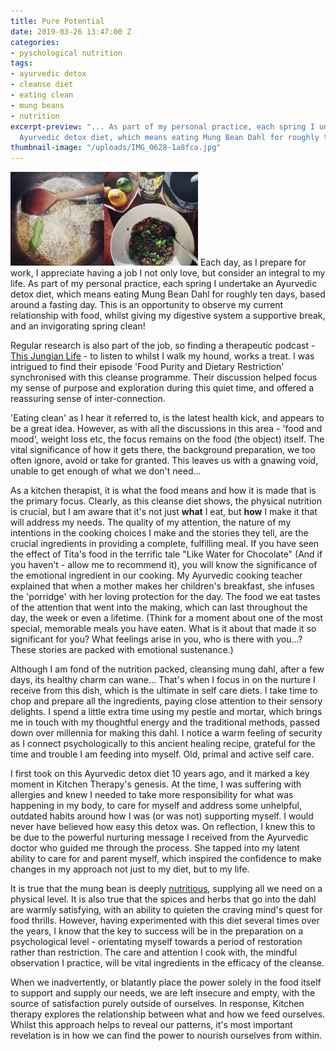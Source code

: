 ```yaml
---
title: Pure Potential
date: 2019-03-26 13:47:00 Z
categories:
- pyschological nutrition
tags:
- ayurvedic detox
- cleanse diet
- eating clean
- mung beans
- nutrition
excerpt-preview: "... As part of my personal practice, each spring I undertake an
  Ayurvedic detox diet, which means eating Mung Bean Dahl for roughly ten days..."
thumbnail-image: "/uploads/IMG_0628-1a8fca.jpg"
---
```


![IMG_2085-150x150.jpg](/uploads/IMG_2085-150x150.jpg)![IMG_2094-1-150x150.jpg](/uploads/IMG_2094-1-150x150.jpg)
Each day, as I prepare for work, I appreciate having a job I not only love, but consider an integral to my life.  As part of my personal practice, each spring I undertake an Ayurvedic detox diet, which means eating Mung Bean Dahl for roughly ten days, based around a fasting day.  This is an opportunity to observe my current relationship with food, whilst giving my digestive system a supportive break, and an invigorating spring clean!

Regular research is also part of the job, so finding a therapeutic podcast - [This Jungian Life](http://http://www.thisjungianlife.com/heres-the-podcast/) - to listen to whilst I walk my hound, works a treat. I was intrigued to find their episode 'Food Purity and Dietary Restriction' synchronised with this cleanse programme.  Their discussion helped focus my sense of purpose and exploration during this quiet time, and offered a reassuring sense of inter-connection.  

'Eating clean' as I hear it referred to, is the latest health kick, and appears to be a great idea.  However, as with all the discussions in this area - 'food and mood', weight loss etc, the focus remains on the food (the object) itself. The vital significance of how it gets there, the background preparation, we too often ignore, avoid or take for granted. This leaves us with a gnawing void, unable to get enough of what we don't need... 

As a kitchen therapist, it is what the food means and how it is made that is the primary focus.  Clearly, as this cleanse diet shows, the physical nutrition is crucial, but I am aware that it's not just **what** I eat, but **how** I make it that will address my needs.  The quality of my attention, the nature of my intentions in the cooking choices I make and the stories they tell, are the crucial ingredients in providing a complete, fulfilling meal.  If you have seen the effect of Tita's food in the terrific tale "Like Water for Chocolate" (And if you haven't - allow me to recommend it), you will know the significance of the emotional ingredient in our cooking.  My Ayurvedic cooking teacher explained that when a mother makes her children's breakfast, she infuses the 'porridge' with her loving protection for the day.  The food we eat tastes of the attention that went into the making, which can last throughout the day, the week or even a lifetime.  (Think for a moment about one of the most special, memorable meals you have eaten.  What is it about that made it so significant for you?  What feelings arise in you, who is there with you...? These stories are packed with emotional sustenance.)

Although I am fond of the nutrition packed, cleansing mung dahl, after a few days, its healthy charm can wane... That's when I focus in on the nurture I receive from this dish, which is the ultimate in self care diets.  I take time to chop and prepare all the ingredients, paying close attention to their sensory delights. I spend a little extra time using my pestle and mortar, which brings me in touch with my thoughtful energy and the traditional methods, passed down over millennia for making this dahl.  I notice a warm feeling of security as I connect psychologically to this ancient healing recipe, grateful for the time and trouble I am feeding into myself. Old, primal and active self care.

I first took on this Ayurvedic detox diet 10 years ago, and it marked a key moment in Kitchen Therapy's genesis. At the time, I was suffering with allergies and knew I needed to take more responsibility for what was happening in my body, to care for myself and address some unhelpful, outdated habits around how I was (or was not) supporting myself.  I would never have believed how easy this detox was.  On reflection, I knew this to be due to the powerful nurturing message I received from the Ayurvedic doctor who guided me through the process.  She tapped into my latent ability to care for and parent myself, which inspired the confidence to make changes in my approach not just to my diet, but to my life.

It is true that the mung bean is deeply [nutritious](https://draxe.com/mung-beans-nutrition/), supplying all we need on a physical level.  It is also true that the spices and herbs that go into the dahl are warmly satisfying, with an ability to quieten the craving mind's quest for food thrills.  However, having experimented with this diet several times over the years, I know that the key to success will be in the preparation on a psychological level - orientating myself towards a period of restoration rather than restriction.  The care and attention I cook with, the mindful observation I practice, will be vital ingredients in the efficacy of the cleanse.

When we inadvertently, or blatantly place the power solely in the food itself to support and supply our needs, we are left insecure and empty, with the source of satisfaction purely outside of ourselves.  In response, Kitchen therapy explores the relationship between what and how we feed ourselves.  Whilst this approach helps to reveal our patterns, it's most important revelation is in how we can find the power to nourish ourselves from within. 
 